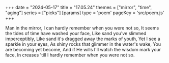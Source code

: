 +++
date = "2024-05-17"
title = "17.05.24"
themes = ["mirror", "time", "aging"]
series = ["picks"]
[params]
  type = 'poem'
  pageKey = 'src/poem.js'
+++

Man in the mirror,
I can hardly remember when you were not so,
It seems the tides of time have washed your face,
Like sand you've slimmed imperceptibly,
Like sand it's dragged away the marks of youth,
Yet I see a sparkle in your eyes,
As shiny rocks that glimmer in the water's wake,
You are becoming yet become,
And if He wills I'll watch the wisdom mark your face,
In creases 'till I hardly remember when you were not so.
